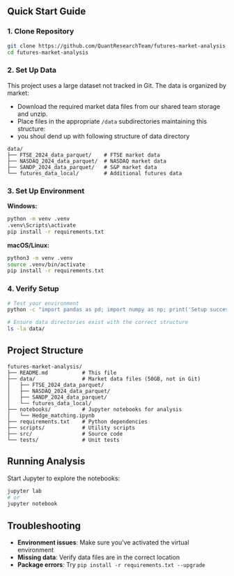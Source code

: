 ## Quick Start Guide

### 1. Clone Repository

```bash
git clone https://github.com/QuantResearchTeam/futures-market-analysis.git
cd futures-market-analysis
```

### 2. Set Up Data

This project uses a large dataset not tracked in Git. The data is organized by market:

- Download the required market data files from our shared team storage and unzip.
- Place files in the appropriate `/data` subdirectories maintaining this structure:
- you shoul dend up with following structure of data directory
```
data/
├── FTSE_2024_data_parquet/    # FTSE market data
├── NASDAQ_2024_data_parquet/  # NASDAQ market data
├── SANDP_2024_data_parquet/   # S&P market data
└── futures_data_local/        # Additional futures data
```


### 3. Set Up Environment

**Windows:**
```bash
python -m venv .venv
.venv\Scripts\activate
pip install -r requirements.txt
```

**macOS/Linux:**
```bash
python3 -m venv .venv
source .venv/bin/activate
pip install -r requirements.txt
```

### 4. Verify Setup

```bash
# Test your environment
python -c "import pandas as pd; import numpy as np; print('Setup successful!')"

# Ensure data directories exist with the correct structure
ls -la data/
```

## Project Structure

```
futures-market-analysis/
├── README.md           # This file
├── data/               # Market data files (50GB, not in Git)
│   ├── FTSE_2024_data_parquet/
│   ├── NASDAQ_2024_data_parquet/
│   ├── SANDP_2024_data_parquet/
│   └── futures_data_local/
├── notebooks/          # Jupyter notebooks for analysis
│   └── Hedge_matching.ipynb
├── requirements.txt    # Python dependencies
├── scripts/            # Utility scripts
├── src/                # Source code
└── tests/              # Unit tests
```

## Running Analysis

Start Jupyter to explore the notebooks:

```bash
jupyter lab
# or
jupyter notebook
```

## Troubleshooting

- **Environment issues**: Make sure you've activated the virtual environment
- **Missing data**: Verify data files are in the correct location
- **Package errors**: Try `pip install -r requirements.txt --upgrade`
